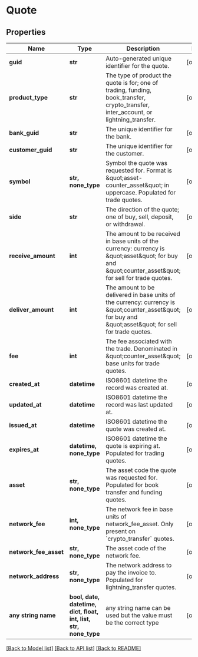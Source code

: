 # Quote


## Properties
Name | Type | Description | Notes
------------ | ------------- | ------------- | -------------
**guid** | **str** | Auto-generated unique identifier for the quote. | [optional] 
**product_type** | **str** | The type of product the quote is for; one of trading, funding, book_transfer, crypto_transfer, inter_account, or lightning_transfer. | [optional] 
**bank_guid** | **str** | The unique identifier for the bank. | [optional] 
**customer_guid** | **str** | The unique identifier for the customer. | [optional] 
**symbol** | **str, none_type** | Symbol the quote was requested for. Format is \&quot;asset-counter_asset\&quot; in uppercase. Populated for trade quotes. | [optional] 
**side** | **str** | The direction of the quote; one of buy, sell, deposit, or withdrawal. | [optional] 
**receive_amount** | **int** | The amount to be received in base units of the currency: currency is \&quot;asset\&quot; for buy and \&quot;counter_asset\&quot; for sell for trade quotes. | [optional] 
**deliver_amount** | **int** | The amount to be delivered in base units of the currency: currency is \&quot;counter_asset\&quot; for buy and \&quot;asset\&quot; for sell for trade quotes. | [optional] 
**fee** | **int** | The fee associated with the trade. Denominated in \&quot;counter_asset\&quot; base units for trade quotes. | [optional] 
**created_at** | **datetime** | ISO8601 datetime the record was created at. | [optional] 
**updated_at** | **datetime** | ISO8601 datetime the record was last updated at. | [optional] 
**issued_at** | **datetime** | ISO8601 datetime the quote was created at. | [optional] 
**expires_at** | **datetime, none_type** | ISO8601 datetime the quote is expiring at. Populated for trading quotes. | [optional] 
**asset** | **str, none_type** | The asset code the quote was requested for. Populated for book transfer and funding quotes. | [optional] 
**network_fee** | **int, none_type** | The network fee in base units of network_fee_asset. Only present on &#x60;crypto_transfer&#x60; quotes. | [optional] 
**network_fee_asset** | **str, none_type** | The asset code of the network fee. | [optional] 
**network_address** | **str, none_type** | The network address to pay the invoice to. Populated for lightning_transfer quotes. | [optional] 
**any string name** | **bool, date, datetime, dict, float, int, list, str, none_type** | any string name can be used but the value must be the correct type | [optional]

[[Back to Model list]](../README.md#documentation-for-models) [[Back to API list]](../README.md#documentation-for-api-endpoints) [[Back to README]](../README.md)


